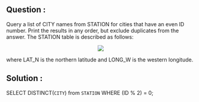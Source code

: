 ## Question :

Query a list of CITY names from STATION for cities that have an even ID number. Print the results in any order, but exclude duplicates from the answer.
The STATION table is described as follows:

<div align="center">
    <img src="https://s3.amazonaws.com/hr-challenge-images/9336/1449345840-5f0a551030-Station.jpg">
</div>

where LAT_N is the northern latitude and LONG_W is the western longitude. 

## Solution :

SELECT DISTINCT(`CITY`) from `STATION` WHERE (ID % 2) = 0;
